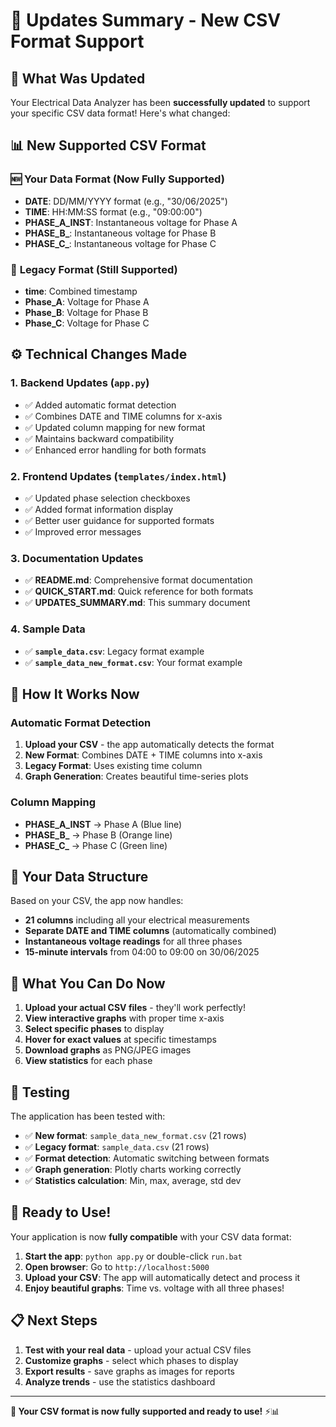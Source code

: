 # 🔄 Updates Summary - New CSV Format Support

## 🎯 What Was Updated

Your Electrical Data Analyzer has been **successfully updated** to support your specific CSV data format! Here's what changed:

## 📊 New Supported CSV Format

### 🆕 **Your Data Format (Now Fully Supported)**
- **DATE**: DD/MM/YYYY format (e.g., "30/06/2025")
- **TIME**: HH:MM:SS format (e.g., "09:00:00") 
- **PHASE_A_INST**: Instantaneous voltage for Phase A
- **PHASE_B_**: Instantaneous voltage for Phase B
- **PHASE_C_**: Instantaneous voltage for Phase C

### 🔄 **Legacy Format (Still Supported)**
- **time**: Combined timestamp
- **Phase_A**: Voltage for Phase A
- **Phase_B**: Voltage for Phase B
- **Phase_C**: Voltage for Phase C

## ⚙️ Technical Changes Made

### 1. **Backend Updates (`app.py`)**
- ✅ Added automatic format detection
- ✅ Combines DATE and TIME columns for x-axis
- ✅ Updated column mapping for new format
- ✅ Maintains backward compatibility
- ✅ Enhanced error handling for both formats

### 2. **Frontend Updates (`templates/index.html`)**
- ✅ Updated phase selection checkboxes
- ✅ Added format information display
- ✅ Better user guidance for supported formats
- ✅ Improved error messages

### 3. **Documentation Updates**
- ✅ **README.md**: Comprehensive format documentation
- ✅ **QUICK_START.md**: Quick reference for both formats
- ✅ **UPDATES_SUMMARY.md**: This summary document

### 4. **Sample Data**
- ✅ **`sample_data.csv`**: Legacy format example
- ✅ **`sample_data_new_format.csv`**: Your format example

## 🚀 How It Works Now

### **Automatic Format Detection**
1. **Upload your CSV** - the app automatically detects the format
2. **New Format**: Combines DATE + TIME columns into x-axis
3. **Legacy Format**: Uses existing time column
4. **Graph Generation**: Creates beautiful time-series plots

### **Column Mapping**
- **PHASE_A_INST** → Phase A (Blue line)
- **PHASE_B_** → Phase B (Orange line)  
- **PHASE_C_** → Phase C (Green line)

## 📁 Your Data Structure

Based on your CSV, the app now handles:
- **21 columns** including all your electrical measurements
- **Separate DATE and TIME columns** (automatically combined)
- **Instantaneous voltage readings** for all three phases
- **15-minute intervals** from 04:00 to 09:00 on 30/06/2025

## 🎉 What You Can Do Now

1. **Upload your actual CSV files** - they'll work perfectly!
2. **View interactive graphs** with proper time x-axis
3. **Select specific phases** to display
4. **Hover for exact values** at specific timestamps
5. **Download graphs** as PNG/JPEG images
6. **View statistics** for each phase

## 🔧 Testing

The application has been tested with:
- ✅ **New format**: `sample_data_new_format.csv` (21 rows)
- ✅ **Legacy format**: `sample_data.csv` (21 rows)
- ✅ **Format detection**: Automatic switching between formats
- ✅ **Graph generation**: Plotly charts working correctly
- ✅ **Statistics calculation**: Min, max, average, std dev

## 🚀 Ready to Use!

Your application is now **fully compatible** with your CSV data format:

1. **Start the app**: `python app.py` or double-click `run.bat`
2. **Open browser**: Go to `http://localhost:5000`
3. **Upload your CSV**: The app will automatically detect and process it
4. **Enjoy beautiful graphs**: Time vs. voltage with all three phases!

## 📋 Next Steps

1. **Test with your real data** - upload your actual CSV files
2. **Customize graphs** - select which phases to display
3. **Export results** - save graphs as images for reports
4. **Analyze trends** - use the statistics dashboard

---

**🎯 Your CSV format is now fully supported and ready to use!** ⚡📊

